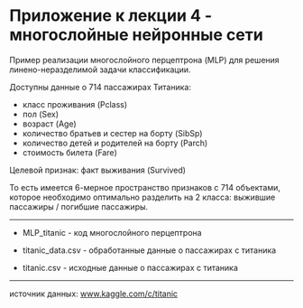 Приложение к лекции 4 - многослойные нейронные сети
=

Пример реализации многослойного перцептрона (MLP) для решения линено-неразделимой задачи классификации.


Доступны данные о 714 пассажирах Титаника: 
- класс проживания (Pclass)
- пол (Sex)
- возраст (Age)
- количество братьев и сестер на борту (SibSp)
- количество детей и родителей на борту (Parch)
- стоимость билета (Fare)

Целевой признак: факт выживания (Survived)

То есть имеется 6-мерное пространство признаков с 714 объектами, которое необходимо оптимально разделить на 2 класса: выжившие пассажиры / погибшие пассажиры. 

***

- MLP_titanic  - код многослойного перцептрона

- titanic_data.csv - обработанные данные о пассажирах с титаника

- titanic.csv - исходные данные о пассажирах с титаника


***
источник данных: www.kaggle.com/c/titanic
